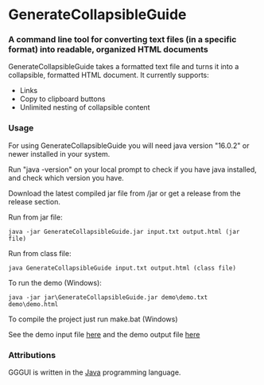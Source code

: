 # GenerateCollapsibleGuide
### A command line tool for converting text files (in a specific format) into readable, organized HTML documents

GenerateCollapsibleGuide takes a formatted text file and turns it into a collapsible, formatted HTML document.
It currently supports:
- Links
- Copy to clipboard buttons
- Unlimited nesting of collapsible content

### Usage

For using GenerateCollapsibleGuide you will need java version "16.0.2" or newer installed in your system.

Run "java -version" on your local prompt to check if you have java installed, and check which version you have.

Download the latest compiled jar file from /jar or get a release from the release section.

Run from jar file:
```
java -jar GenerateCollapsibleGuide.jar input.txt output.html (jar file)
```

Run from class file:
```
java GenerateCollapsibleGuide input.txt output.html (class file)
```

To run the demo (Windows):

```
java -jar jar\GenerateCollapsibleGuide.jar demo\demo.txt demo\demo.html
```

To compile the project just run make.bat (Windows)

See the demo input file [here](https://ldom22.github.io/GenerateCollapsibleGuide/demo/demo.txt) and the demo output file [here](https://ldom22.github.io/GenerateCollapsibleGuide/demo/demo.html)

### Attributions

GGGUI is written in the [Java](http://www.java.com) programming language.
